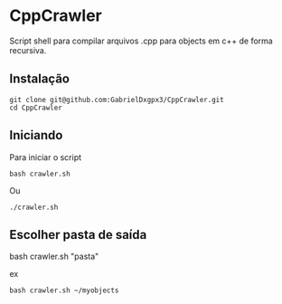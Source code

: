 # CppCrawler

Script shell para compilar arquivos .cpp para objects em c++ de forma recursiva.

## Instalação

```
git clone git@github.com:GabrielDxgpx3/CppCrawler.git
cd CppCrawler
```

## Iniciando

Para iniciar o script

```
bash crawler.sh
```
Ou
 
```
./crawler.sh
```

## Escolher pasta de saída

bash crawler.sh "pasta" 

ex
```
bash crawler.sh ~/myobjects
```

